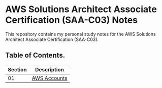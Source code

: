 # AWS Solutions Architect Associate Certification (SAA-C03) Notes
This repository contains my personal study notes for the AWS Solutions Architect Associate Certification (SAA-C03).

## Table of Contents.
| Section | Description |
| - | - |
| 01 | [AWS Accounts](/01_AWS_Accounts.md) | 